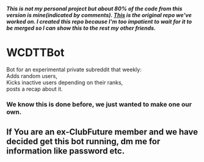 ##### This is not my personal project but about 80% of the code from this version is mine(indicated by comments). [This](https://github.com/JacobAButler/WeCanDoThisTooBot) is the original repo we've worked on. I created this repo because I'm too impatient to wait for it to be merged so I can show this to the rest my other friends.
# WCDTTBot
Bot for an experimental private subreddit that weekly:\
Adds random users,\
Kicks inactive users depending on their ranks,\
posts a recap about it.
### We know this is done before, we just wanted to make one our own.
## If You are an ex-ClubFuture member and we have decided get this bot running, dm me for information like password etc.

